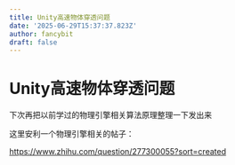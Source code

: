 ```yaml
---
title: Unity高速物体穿透问题
date: '2025-06-29T15:37:37.823Z'
author: fancybit
draft: false
---
```

<div class="header"><h1 class="single-title animate__animated animate__pulse animate__faster">Unity高速物体穿透问题</h1></div>

<div class="content" id="content"><!-- raw HTML omitted --><!-- raw HTML omitted --><!-- raw HTML omitted --><p>下次再把以前学过的物理引擎相关算法原理整理一下发出来</p><p>这里安利一个物理引擎相关的帖子：</p><p><!-- raw HTML omitted --><a href="https://www.zhihu.com/question/277300055?sort=created" target="_blank" rel="external nofollow noopener noreferrer">https://www.zhihu.com/question/277300055?sort=created</a><!-- raw HTML omitted --></p><!-- raw HTML omitted --></div>

